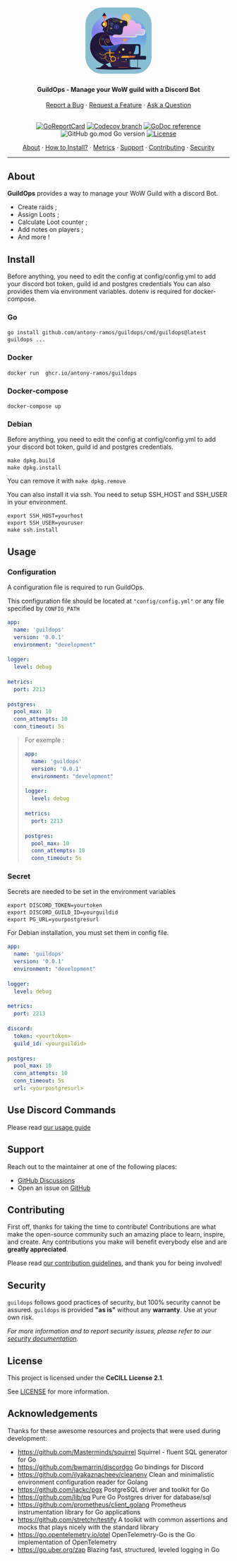 <!-- markdownlint-disable MD033 -->
<h1 align="center">
  <img src="assets/logo.png" alt="guildOps logo" width="150" height="150" style="border-radius: 25%">
</h1>

<h4 align="center">GuildOps - Manage your WoW guild with a Discord Bot</h4>

<div align="center">
  <a href="https://github.com/antony-ramos/guildops/issues/new">Report a Bug</a> ·
  <a href="https://github.com/antony-ramos/guildops/issues/new">Request a Feature</a> ·
  <a href="https://github.com/antony-ramos/guildops/discussions">Ask a Question</a>
  <br/>
  <br/>

[![GoReportCard](https://goreportcard.com/badge/github.com/antony-ramos/guildops)](https://goreportcard.com/report/github.com/antony-ramos/guildops)
[![Codecov branch](https://img.shields.io/codecov/c/github/antony-ramos/guildops/main?label=code%20coverage)](https://app.codecov.io/gh/antony-ramos/guildops/tree/main)
[![GoDoc reference](https://img.shields.io/badge/godoc-reference-blue.svg)](https://pkg.go.dev/github.com/antony-ramos/guildops)
<br/>
![GitHub go.mod Go version](https://img.shields.io/github/go-mod/go-version/antony-ramos/guildops?logo=go&logoColor=white&logoWidth=20)
[![License](https://img.shields.io/badge/license-CeCILL%202.1-blue?logo=git&logoColor=white&logoWidth=20)](LICENSE)

<a href="#about">About</a> ·
<a href="#install">How to Install?</a> ·
<a href="#exported-metrics">Metrics</a> ·
<a href="#support">Support</a> ·
<a href="#contributing">Contributing</a> ·
<a href="#security">Security</a>

</div>

---
<!-- markdownlint-enable MD033 -->

## About

**GuildOps** provides a way to manage your WoW Guild with a discord Bot.
* Create raids ;
* Assign Loots ;
* Calculate Loot counter ;
* Add notes on players ;
* And more !

## Install

Before anything, you need to edit the config at config/config.yml to add your discord bot token, guild id and postgres credentials
You can also provides them via environment variables. dotenv is required for docker-compose.

### Go

```shell
go install github.com/antony-ramos/guildops/cmd/guildops@latest
guildops ...
```

### Docker


```shell
docker run  ghcr.io/antony-ramos/guildops
```

### Docker-compose

```shell
docker-compose up
```

### Debian
Before anything, you need to edit the config at config/config.yml to add your discord bot token, guild id and postgres credentials.
```shell
make dpkg.build 
make dpkg.install
```

You can remove it with `make dpkg.remove`

You can also install it via ssh. You need to setup SSH_HOST and SSH_USER in your environment.

```shell
export SSH_HOST=yourhost
export SSH_USER=youruser
make ssh.install
```


## Usage

### Configuration

A configuration file is required to run GuildOps. 

This configuration file should be located at `"config/config.yml"` or any file specified by `CONFIG_PATH`

```yaml
app:
  name: 'guildops'
  version: '0.0.1'
  environment: "development"

logger:
  level: debug

metrics:
  port: 2213

postgres:
  pool_max: 10
  conn_attempts: 10
  conn_timeout: 5s
```

> For exemple :
> ```yaml
> app:
>   name: 'guildops'
>   version: '0.0.1'
>   environment: "development"
>
> logger:
>   level: debug
>
> metrics:
>   port: 2213
>
> postgres:
>   pool_max: 10
>   conn_attempts: 10
>   conn_timeout: 5s
>```

### Secret 

Secrets are needed to be set in the environment variables
    
  ```shell
  export DISCORD_TOKEN=yourtoken
  export DISCORD_GUILD_ID=yourguildid
  export PG_URL=yourpostgresurl
  ```

For Debian installation, you must set them in config file.
  ```yaml
app:
    name: 'guildops'
    version: '0.0.1'
    environment: "development"

logger:
    level: debug

metrics:
    port: 2213

discord:
    token: <yourtoken>
    guild_id: <yourguildid>

postgres:
    pool_max: 10
    conn_attempts: 10
    conn_timeout: 5s
    url: <yourpostgresurl>
  ```

## Use Discord Commands

Please read [our usage guide](docs/USAGE.md)


## Support

Reach out to the maintainer at one of the following places:

- [GitHub Discussions](https://github.com/antony-ramos/guildops/discussions)
- Open an issue on [GitHub](https://github.com/antony-ramos/guildops/issues/new)

## Contributing

First off, thanks for taking the time to contribute! Contributions are what make the
open-source community such an amazing place to learn, inspire, and create. Any contributions
you make will benefit everybody else and are **greatly appreciated**.

Please read [our contribution guidelines](docs/CONTRIBUTING.md), and thank you for being involved!

## Security

`guildops` follows good practices of security, but 100% security cannot be assured.
`guildops` is provided **"as is"** without any **warranty**. Use at your own risk.

*For more information and to report security issues, please refer to our [security documentation](docs/SECURITY.md).*

## License

This project is licensed under the **CeCILL License 2.1**.

See [LICENSE](LICENSE) for more information.

## Acknowledgements

Thanks for these awesome resources and projects that were used during development:

- <https://github.com/Masterminds/squirrel> Squirrel - fluent SQL generator for Go
- <https://github.com/bwmarrin/discordgo>  Go bindings for Discord
- <https://github.com/ilyakaznacheev/cleanenv> Clean and minimalistic environment configuration reader for Golang
- <https://github.com/jackc/pgx> PostgreSQL driver and toolkit for Go
- <https://github.com/lib/pq> Pure Go Postgres driver for database/sql
- <https://github.com/prometheus/client_golang> Prometheus instrumentation library for Go applications
- <https://github.com/stretchr/testify> A toolkit with common assertions and mocks that plays nicely with the standard library
- <https://go.opentelemetry.io/otel> OpenTelemetry-Go is the Go implementation of OpenTelemetry
- <https://go.uber.org/zap> Blazing fast, structured, leveled logging in Go
